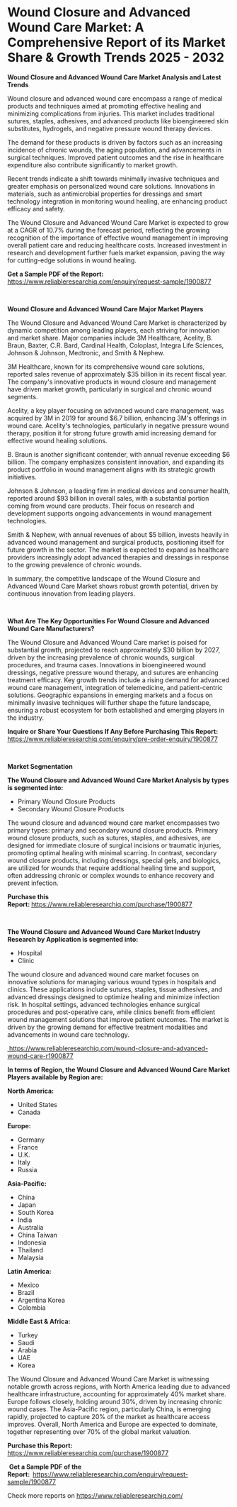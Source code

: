 <p><h1>Wound Closure and Advanced Wound Care Market: A Comprehensive Report of its Market Share & Growth Trends 2025 - 2032</h1></p><p><strong>Wound Closure and Advanced Wound Care Market Analysis and Latest Trends</strong></p>
<p><p>Wound closure and advanced wound care encompass a range of medical products and techniques aimed at promoting effective healing and minimizing complications from injuries. This market includes traditional sutures, staples, adhesives, and advanced products like bioengineered skin substitutes, hydrogels, and negative pressure wound therapy devices. </p><p>The demand for these products is driven by factors such as an increasing incidence of chronic wounds, the aging population, and advancements in surgical techniques. Improved patient outcomes and the rise in healthcare expenditure also contribute significantly to market growth. </p><p>Recent trends indicate a shift towards minimally invasive techniques and greater emphasis on personalized wound care solutions. Innovations in materials, such as antimicrobial properties for dressings and smart technology integration in monitoring wound healing, are enhancing product efficacy and safety. </p><p>The Wound Closure and Advanced Wound Care Market is expected to grow at a CAGR of 10.7% during the forecast period, reflecting the growing recognition of the importance of effective wound management in improving overall patient care and reducing healthcare costs. Increased investment in research and development further fuels market expansion, paving the way for cutting-edge solutions in wound healing.</p></p>
<p><strong>Get a Sample PDF of the Report:&nbsp;</strong> <a href="https://www.reliableresearchiq.com/enquiry/request-sample/1900877?utm_campaign=3048&utm_medium=2&utm_source=Github&utm_content=ia&utm_term=05032025&utm_id=wound-closure-and-advanced-wound-care">https://www.reliableresearchiq.com/enquiry/request-sample/1900877</a></p>
<p>&nbsp;</p>
<p><strong>Wound Closure and Advanced Wound Care Major Market Players</strong></p>
<p><p>The Wound Closure and Advanced Wound Care Market is characterized by dynamic competition among leading players, each striving for innovation and market share. Major companies include 3M Healthcare, Acelity, B. Braun, Baxter, C.R. Bard, Cardinal Health, Coloplast, Integra Life Sciences, Johnson & Johnson, Medtronic, and Smith & Nephew.</p><p>3M Healthcare, known for its comprehensive wound care solutions, reported sales revenue of approximately $35 billion in its recent fiscal year. The company's innovative products in wound closure and management have driven market growth, particularly in surgical and chronic wound segments.</p><p>Acelity, a key player focusing on advanced wound care management, was acquired by 3M in 2019 for around $6.7 billion, enhancing 3M's offerings in wound care. Acelity's technologies, particularly in negative pressure wound therapy, position it for strong future growth amid increasing demand for effective wound healing solutions.</p><p>B. Braun is another significant contender, with annual revenue exceeding $6 billion. The company emphasizes consistent innovation, and expanding its product portfolio in wound management aligns with its strategic growth initiatives. </p><p>Johnson & Johnson, a leading firm in medical devices and consumer health, reported around $93 billion in overall sales, with a substantial portion coming from wound care products. Their focus on research and development supports ongoing advancements in wound management technologies.</p><p>Smith & Nephew, with annual revenues of about $5 billion, invests heavily in advanced wound management and surgical products, positioning itself for future growth in the sector. The market is expected to expand as healthcare providers increasingly adopt advanced therapies and dressings in response to the growing prevalence of chronic wounds. </p><p>In summary, the competitive landscape of the Wound Closure and Advanced Wound Care Market shows robust growth potential, driven by continuous innovation from leading players.</p></p>
<p>&nbsp;</p>
<p><strong>What Are The Key Opportunities For Wound Closure and Advanced Wound Care Manufacturers?</strong></p>
<p><p>The Wound Closure and Advanced Wound Care market is poised for substantial growth, projected to reach approximately $30 billion by 2027, driven by the increasing prevalence of chronic wounds, surgical procedures, and trauma cases. Innovations in bioengineered wound dressings, negative pressure wound therapy, and sutures are enhancing treatment efficacy. Key growth trends include a rising demand for advanced wound care management, integration of telemedicine, and patient-centric solutions. Geographic expansions in emerging markets and a focus on minimally invasive techniques will further shape the future landscape, ensuring a robust ecosystem for both established and emerging players in the industry.</p></p>
<p><strong>Inquire or Share Your Questions If Any Before Purchasing This Report:</strong> <a href="https://www.reliableresearchiq.com/enquiry/pre-order-enquiry/1900877?utm_campaign=3048&utm_medium=2&utm_source=Github&utm_content=ia&utm_term=05032025&utm_id=wound-closure-and-advanced-wound-care">https://www.reliableresearchiq.com/enquiry/pre-order-enquiry/1900877</a></p>
<p>&nbsp;</p>
<p><strong>Market Segmentation</strong></p>
<p><strong>The Wound Closure and Advanced Wound Care Market Analysis by types is segmented into:</strong></p>
<p><ul><li>Primary Wound Closure Products</li><li>Secondary Wound Closure Products</li></ul></p>
<p><p>The wound closure and advanced wound care market encompasses two primary types: primary and secondary wound closure products. Primary wound closure products, such as sutures, staples, and adhesives, are designed for immediate closure of surgical incisions or traumatic injuries, promoting optimal healing with minimal scarring. In contrast, secondary wound closure products, including dressings, special gels, and biologics, are utilized for wounds that require additional healing time and support, often addressing chronic or complex wounds to enhance recovery and prevent infection.</p></p>
<p><strong>Purchase this Report:&nbsp;</strong><a href="https://www.reliableresearchiq.com/purchase/1900877?utm_campaign=3048&utm_medium=2&utm_source=Github&utm_content=ia&utm_term=05032025&utm_id=wound-closure-and-advanced-wound-care">https://www.reliableresearchiq.com/purchase/1900877</a></p>
<p>&nbsp;</p>
<p><strong>The Wound Closure and Advanced Wound Care Market Industry Research by Application is segmented into:</strong></p>
<p><ul><li>Hospital</li><li>Clinic</li></ul></p>
<p><p>The wound closure and advanced wound care market focuses on innovative solutions for managing various wound types in hospitals and clinics. These applications include sutures, staples, tissue adhesives, and advanced dressings designed to optimize healing and minimize infection risk. In hospital settings, advanced technologies enhance surgical procedures and post-operative care, while clinics benefit from efficient wound management solutions that improve patient outcomes. The market is driven by the growing demand for effective treatment modalities and advancements in wound care technology.</p></p>
<p><a href="https://www.reliableresearchiq.com/wound-closure-and-advanced-wound-care-r1900877?utm_campaign=3048&utm_medium=2&utm_source=Github&utm_content=ia&utm_term=05032025&utm_id=wound-closure-and-advanced-wound-care">&nbsp;https://www.reliableresearchiq.com/wound-closure-and-advanced-wound-care-r1900877</a></p>
<p><strong>In terms of Region, the Wound Closure and Advanced Wound Care Market Players available by Region are:</strong></p>
<p>
    <p> <strong> North America: </strong>
        <ul>
            <li>United States</li>
            <li>Canada</li>
        </ul>
        </p> 
    <p> <strong> Europe: </strong>
        <ul>
            <li>Germany</li>
            <li>France</li>
            <li>U.K.</li>
            <li>Italy</li>
            <li>Russia</li>
        </ul>
        </p> 
    <p> <strong> Asia-Pacific: </strong>
        <ul>
            <li>China</li>
            <li>Japan</li>
            <li>South Korea</li>
            <li>India</li>
            <li>Australia</li>
            <li>China Taiwan</li>
            <li>Indonesia</li>
            <li>Thailand</li>
            <li>Malaysia</li>
        </ul>
        </p> 
    <p> <strong> Latin America: </strong>
        <ul>
            <li>Mexico</li>
            <li>Brazil</li>
            <li>Argentina Korea</li>
            <li>Colombia</li>
        </ul>
        </p> 
    <p> <strong> Middle East & Africa: </strong>
        <ul>
            <li>Turkey</li>
            <li>Saudi</li>
            <li>Arabia</li>
            <li>UAE</li>
            <li>Korea</li>
        </ul>
    </p>
    </p>
<p><p>The Wound Closure and Advanced Wound Care Market is witnessing notable growth across regions, with North America leading due to advanced healthcare infrastructure, accounting for approximately 40% market share. Europe follows closely, holding around 30%, driven by increasing chronic wound cases. The Asia-Pacific region, particularly China, is emerging rapidly, projected to capture 20% of the market as healthcare access improves. Overall, North America and Europe are expected to dominate, together representing over 70% of the global market valuation.</p></p>
<p><strong>Purchase this Report: </strong><a href="https://www.reliableresearchiq.com/purchase/1900877?utm_campaign=3048&utm_medium=2&utm_source=Github&utm_content=ia&utm_term=05032025&utm_id=wound-closure-and-advanced-wound-care">https://www.reliableresearchiq.com/purchase/1900877</a></p>
<p>&nbsp;<strong>Get a Sample PDF of the Report:&nbsp;&nbsp;</strong><a href="https://www.reliableresearchiq.com/enquiry/request-sample/1900877?utm_campaign=3048&utm_medium=2&utm_source=Github&utm_content=ia&utm_term=05032025&utm_id=wound-closure-and-advanced-wound-care">https://www.reliableresearchiq.com/enquiry/request-sample/1900877</a></p>
<p><strong></strong></p>
<p>Check more reports on <a href="https://www.reliableresearchiq.com/?utm_campaign=3048&utm_medium=2&utm_source=Github&utm_content=ia&utm_term=05032025&utm_id=wound-closure-and-advanced-wound-care">https://www.reliableresearchiq.com/</a></p>